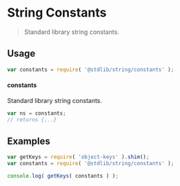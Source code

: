 # String Constants

> Standard library string constants.


<section class="usage">

## Usage

``` javascript
var constants = require( '@stdlib/string/constants' );
```

#### constants

Standard library string constants.

``` javascript
var ns = constants;
// returns {...}
```

</section>

<!-- /.usage -->


<section class="examples">

## Examples

<!-- TODO: better examples -->

``` javascript
var getKeys = require( 'object-keys' ).shim();
var constants = require( '@stdlib/string/constants' );

console.log( getKeys( constants ) );
```

</section>

<!-- /.examples -->


<section class="links">

</section>

<!-- /.links -->
